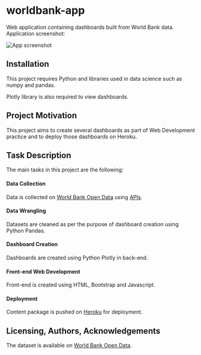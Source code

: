 # worldbank-app
Web application containing dashboards built from World Bank data. Application screenshot:


![App screenshot](./images/capture.jpg)

## Installation

This project requires Python and libraries used in data science such as numpy and pandas.

Plotly library is also required to view dashboards.

## Project Motivation

This project aims to create several dashboards as part of Web Development practice and to deploy those dashboards on Heroku.

## Task Description

The main tasks in this project are the following:

#### Data Collection
Data is collected on [World Bank Open Data](https://databank.worldbank.org/databases) using [APIs](https://datahelpdesk.worldbank.org/knowledgebase/articles/898581-api-basic-call-structures).

#### Data Wrangling
Datasets are cleaned as per the purpose of dashboard creation using Python Pandas.

#### Dashboard Creation
Dashboards are created using Python Plotly in back-end.

#### Front-end Web Development
Front-end is created using HTML, Bootstrap and Javascript.

#### Deployment
Content package is pushed on [Heroku](https://heroku.com) for deployment.

## Licensing, Authors, Acknowledgements
The dataset is available on [World Bank Open Data](https://data.worldbank.org/).
